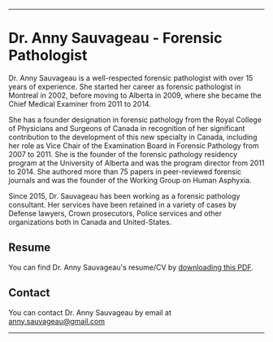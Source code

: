 * * *
# Dr. Anny Sauvageau - Forensic Pathologist

Dr. Anny Sauvageau is a well-respected forensic pathologist with over 15 years of experience. She started her career as forensic pathologist in Montreal in 2002, before moving to Alberta in 2009, where she became the Chief Medical Examiner from 2011 to 2014. 

She has a founder designation in forensic pathology from the Royal College of Physicians and Surgeons of Canada in recognition of her significant contribution to the development of this new specialty in Canada, including her role as Vice Chair of the Examination Board in Forensic Pathology from 2007 to 2011. She is the founder of the forensic pathology residency program at the University of Alberta and was the program director from 2011 to 2014. She authored more than 75 papers in peer-reviewed forensic journals and was the founder of the Working Group on Human Asphyxia.

Since 2015, Dr. Sauvageau has been working as a forensic pathology consultant. Her services have been retained in a variety of cases by Defense lawyers, Crown prosecutors, Police services and other organizations both in Canada and United-States.


## Resume

You can find Dr. Anny Sauvageau's resume/CV by [downloading this PDF](Dr_Anny_Sauvageau.pdf).


## Contact 

You can contact Dr. Anny Sauvageau by email at <anny.sauvageau@gmail.com>  

* * *

